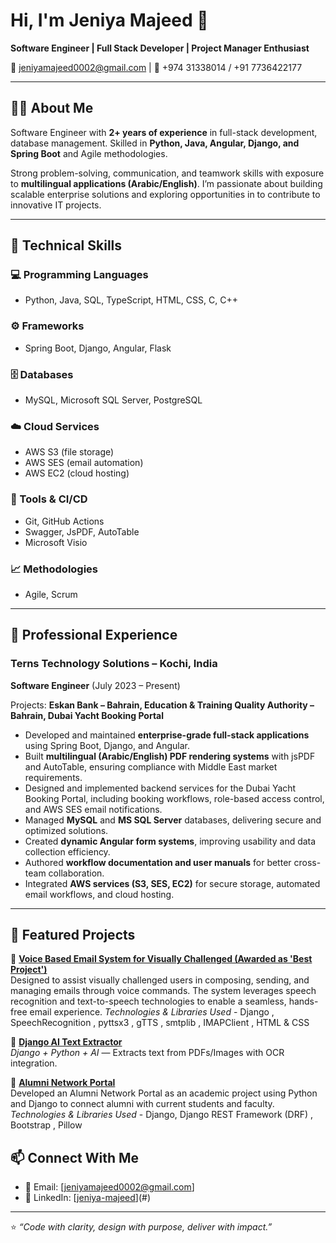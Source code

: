 # Hi, I'm Jeniya Majeed 👋

**Software Engineer | Full Stack Developer | Project Manager Enthusiast**

 📧 jeniyamajeed0002@gmail.com | 📱 +974 31338014  / +91 7736422177

---

## 👩‍💻 About Me
Software Engineer with **2+ years of experience** in full-stack development, database management. Skilled in **Python, Java, Angular, Django, and Spring Boot** and Agile methodologies.  

Strong problem-solving, communication, and teamwork skills with exposure to **multilingual applications (Arabic/English)**. I’m passionate about building scalable enterprise solutions and exploring opportunities in to contribute to innovative IT projects.

---

## 🚀 Technical Skills

### 💻 Programming Languages
- Python, Java, SQL, TypeScript, HTML, CSS, C, C++

### ⚙️ Frameworks
- Spring Boot, Django, Angular, Flask

### 🗄 Databases
- MySQL, Microsoft SQL Server, PostgreSQL

### ☁️ Cloud Services
- AWS S3 (file storage)  
- AWS SES (email automation)  
- AWS EC2 (cloud hosting)  

### 🔧 Tools & CI/CD
- Git, GitHub Actions  
- Swagger, JsPDF, AutoTable  
- Microsoft Visio  

### 📈 Methodologies
- Agile, Scrum  

---

## 🏢 Professional Experience

### Terns Technology Solutions – Kochi, India  
**Software Engineer** (July 2023 – Present)  

Projects: **Eskan Bank – Bahrain, Education & Training Quality Authority – Bahrain, Dubai Yacht Booking Portal**  

- Developed and maintained **enterprise-grade full-stack applications** using Spring Boot, Django, and Angular.  
- Built **multilingual (Arabic/English) PDF rendering systems** with jsPDF and AutoTable, ensuring compliance with Middle East market requirements.
- Designed and implemented backend services for the Dubai Yacht Booking Portal, including booking workflows, role-based access control, and AWS SES email notifications.
- Managed **MySQL** and **MS SQL Server** databases, delivering secure and optimized solutions.  
- Created **dynamic Angular form systems**, improving usability and data collection efficiency.  
- Authored **workflow documentation and user manuals** for better cross-team collaboration.  
- Integrated **AWS services (S3, SES, EC2)** for secure storage, automated email workflows, and cloud hosting.  

---

## 📌 Featured Projects

🔹 **[Voice Based Email System for Visually Challenged (Awarded as 'Best Project')](#)**  
Designed to assist visually challenged users in composing, sending, and managing emails through voice commands. The system leverages speech recognition and text-to-speech technologies to enable a seamless, hands-free email experience.
*Technologies & Libraries Used* - Django , SpeechRecognition , pyttsx3 , gTTS , smtplib , IMAPClient , HTML & CSS 

🔹 **[Django AI Text Extractor](#)**  
*Django + Python + AI* — Extracts text from PDFs/Images with OCR integration.  

🔹 **[Alumni Network Portal](#)**  
Developed an Alumni Network Portal as an academic project using Python and Django to connect alumni with current students and faculty.
*Technologies & Libraries Used* - Django, Django REST Framework (DRF) , Bootstrap , Pillow   

 
## 📫 Connect With Me
- 📧 Email: [jeniyamajeed0002@gmail.com]
- 💼 LinkedIn: [[jeniya-majeed](https://www.linkedin.com/in/jeniya-majeed-t-372b0a246)](#)  

---
⭐️ *“Code with clarity, design with purpose, deliver with impact.”*
